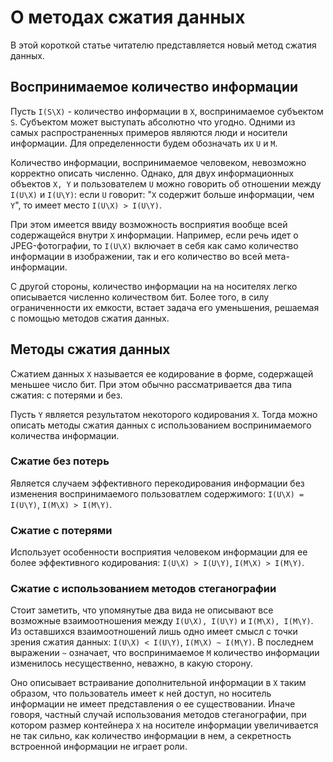 # О методах сжатия данных
В этой короткой статье читателю представляется новый метод сжатия данных.

## Воспринимаемое количество информации
Пусть `I(S\X)` - количество информации в `X`, воспринимаемое субъектом `S`.
Субъектом может выступать абсолютно что угодно. 
Одними из самых распространенных примеров являются люди и носители информации.
Для определенности будем обозначать их `U` и `M`.

Количество информации, воспринимаемое человеком, невозможно корректно описать численно.
Однако, для двух информационных объектов `X, Y` и пользователем `U` можно говорить об отношении между `I(U\X)` и `I(U\Y)`: если `U` говорит: "`X` содержит больше информации, чем `Y`", то имеет место `I(U\X) > I(U\Y)`.

При этом имеется ввиду возможность восприятия вообще всей содержащейся внутри `X` информации.
Например, если речь идет о JPEG-фотографии, то `I(U\X)` включает в себя как само количество информации в изображении, так и его количество во всей мета-информации.

С другой стороны, количество информации на на носителях легко описывается численно количеством бит.
Более того, в силу ограниченности их емкости, встает задача его уменьшения, решаемая с помощью методов сжатия данных.

## Методы сжатия данных
Сжатием данных `X` называется ее кодирование в форме, содержащей меньшее число бит.
При этом обычно рассматривается два типа сжатия: с потерями и без.

Пусть `Y` является результатом некоторого кодирования `X`.
Тогда можно описать методы сжатия данных с использованием воспринимаемого количества информации.

### Сжатие без потерь 
Является случаем эффективного перекодирования информации без изменения воспринимаемого пользоватлем содержимого: `I(U\X) = I(U\Y)`, `I(M\X) > I(M\Y)`.

### Сжатие с потерями
Использует особенности восприятия человеком информации для ее более эффективного кодирования: `I(U\X) > I(U\Y)`, `I(M\X) > I(M\Y)`.

### Сжатие с использованием методов стеганографии
Стоит заметить, что упомянутые два вида не описывают все возможные взаимоотношения между `I(U\X), I(U\Y)` и `I(M\X), I(M\Y)`.
Из оставшихся взаимоотношений лишь одно имеет смысл с точки зрения сжатия данных: `I(U\X) < I(U\Y)`, `I(M\X) ~ I(M\Y)`. В последнем выражении `~` означает, что воспринимаемое `M` количество информации изменилось несущественно, неважно, в какую сторону.

Оно описывает встраивание дополнительной информации в `X` таким образом, что пользователь имеет к ней доступ, но носитель информации не имеет представления о ее существовании.
Иначе говоря, частный случай использования методов стеганографии, при котором размер контейнера `X` на носителе информации увеличивается не так сильно, как количество информации в нем, а секретность встроенной информации не играет роли.
